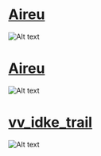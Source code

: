 

# [Aireu](https://www.mediafire.com/file/7743rupt51umqb5/Aireu.osk/file)
![Alt text](https://i.imgur.com/bWRVcjW.png://full/path/to/img.jpg "Optional title")

# [Aireu](https://www.mediafire.com/file/7743rupt51umqb5/Aireu.osk/file)
![Alt text](https://i.imgur.com/bWRVcjW.png://full/path/to/img.jpg "Optional title")


# [vv_idke_trail](https://www.mediafire.com/file/0gf5vh06q1ltqat/vv_idke_trail.osk/file)
![Alt text](https://i.imgur.com/iwqsbH0.png://full/path/to/img.jpg "Optional title")
